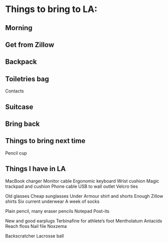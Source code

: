 # Things to bring to LA:

## Morning
<!-- Sleep machine -->

## Get from Zillow

## Backpack
<!-- EpiPen -->
<!-- My new MacBook Pro -->
<!-- Hard drive -->
<!-- USB adapters -->

## Toiletries bag
<!-- Glasses -->
<!-- Electric toothbrush -->
Contacts
<!-- Tweezers
Nail clipper -->
<!-- Clobetasol -->
<!-- Retinol
Flonase -->

## Suitcase
<!-- House key (always keep in suitcase) -->
<!-- Toiletries bag -->

## Bring back
<!-- Vitamins (probably don't bother next time) -->

## Things to bring next time
Pencil cup

## Things I have in LA

MacBook charger
Monitor cable
Ergonomic keyboard
Wrist cushion
Magic trackpad and cushion
Phone cable
USB to wall outlet
Velcro ties

Old glasses
Cheap sunglasses
Under Armour shirt and shorts
Enough Zillow shirts
Six current underwear
A week of socks

Plain pencil, many eraser pencils
Notepad
Post-its

New and good earplugs
Terbinafine for athlete’s foot
Mentholatum
Antacids
Reach floss
Nail file
Noxzema

Backscratcher
Lacrosse ball